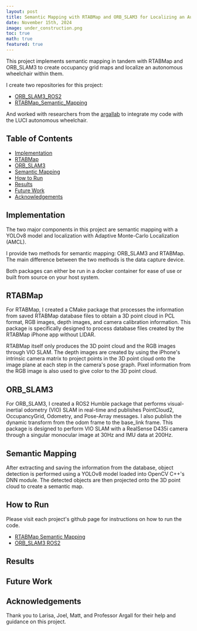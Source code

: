 ```yaml
---
layout: post
title: Semantic Mapping with RTABMap and ORB_SLAM3 for Localizing an Autonomous Wheelchair
date: November 15th, 2024
image: under_construction.png
toc: true
math: true
featured: true
---
```


This project implements semantic mapping in tandem with RTABMap and ORB_SLAM3
to create occupancy grid maps and localize an autonomous wheelchair within them.

I create two repositories for this project:
- [ORB_SLAM3_ROS2](https://github.com/gjcliff/ORB_SLAM3_ROS2)
- [RTABMap_Semantic_Mapping](https://github.com/gjcliff/RTABMap_Semantic_Mapping)

And worked with researchers from the [argallab](https://github.com/argallab) to integrate my code with the LUCI
autonomous wheelchair.

## Table of Contents
- [Implementation](#implementation)
- [RTABMap](#rtabmap)
- [ORB_SLAM3](#orb-slam3)
- [Semantic Mapping](#semantic-mapping)
- [How to Run](#how-to-run)
- [Results](#results)
- [Future Work](#future-work)
- [Acknowledgements](#acknowledgements)

## Implementation
The two major components in this project are semantic mapping with a YOLOv8
model and localization with Adaptive Monte-Carlo Localization (AMCL).

I provide two methods for semantic mapping: ORB_SLAM3 and RTABMap. The main
difference between the two methods is the data capture device.

Both packages can either be run in a docker container for ease of use or built
from source on your host system.

## RTABMap
For RTABMap, I created a CMake package that processes the information from
saved RTABMap database files to obtain a 3D point cloud in PCL format, RGB
images, depth images, and camera calibration information. This package is
specifically designed to process database files created by the RTABMap iPhone
app without LIDAR.

RTABMap itself only produces the 3D point cloud and the RGB images through VIO
SLAM. The depth images are created by using the iPhone's intrinsic camera matrix
to project points in the 3D point cloud onto the image plane at each step in the
camera's pose graph. Pixel information from the RGB image is also used to give
color to the 3D point cloud.

## ORB_SLAM3
For ORB_SLAM3, I created a ROS2 Humble package that performs visual-inertial
odometry (VIO) SLAM in real-time and publishes PointCloud2, OccupancyGrid,
Odometry, and Pose-Array messages. I also publish the dynamic transform from
the odom frame to the base_link frame. This package is designed to perform VIO
SLAM with a RealSense D435i camera through a singular monocular image at 30Hz
and IMU data at 200Hz.

## Semantic Mapping
After extracting and saving the information from the database, object detection
is performed using a YOLOv8 model loaded into OpenCV C++'s DNN module. The
detected objects are then projected onto the 3D point cloud to create a
semantic map.

## How to Run

Please visit each project's github page for instructions on how to run the code.
* [RTABMap Semantic Mapping](https://github.com/gjcliff/RTABMap_Semantic_Mapping)
* [ORB_SLAM3 ROS2](https://github.com/gjcliff/ORB_SLAM3_ROS2)

## Results

## Future Work

## Acknowledgements

Thank you to Larisa, Joel, Matt, and Professor Argall for their help and guidance on this project.
